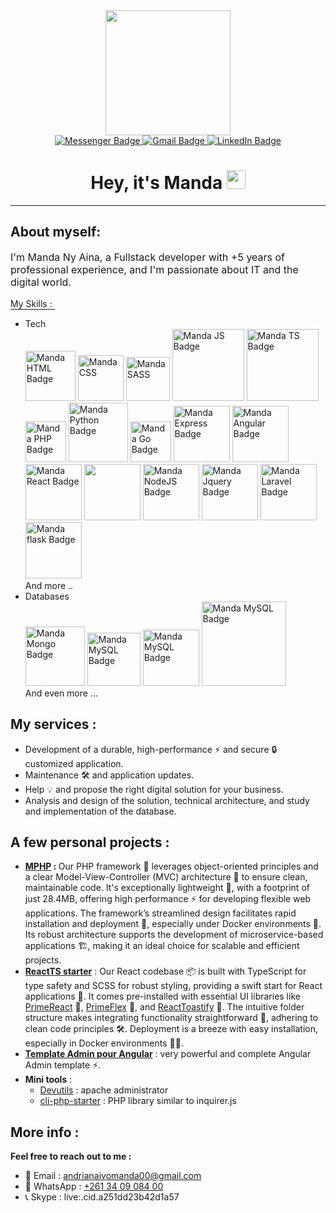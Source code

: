 <div id="badges" align="center">
    <div id="header" align="center">
        <img src="https://media.giphy.com/media/YuKbGGIYMXemhnub3q/giphy.gif"  width="200"/>
    </div>
    <a href="https://www.messenger.com/t/100007329578338" target="_black">
        <img src="https://img.shields.io/badge/Messenger-00B2FF?style=for-the-badge&logo=messenger&logoColor=white" alt="Messenger Badge"/>
    </a>
    <a href="mailto:andrianaivomanda00@gmail.com">
        <img src="https://img.shields.io/badge/Gmail-D14836?style=for-the-badge&logo=gmail&logoColor=white" alt="Gmail Badge"/>
    </a>
    <a href="https://www.linkedin.com/in/manda-ny-aina-andrianaivo-009988187/" target="_black">
        <img src="https://img.shields.io/badge/LinkedIn-blue?style=for-the-badge&logo=linkedin&logoColor=white" alt="LinkedIn Badge"/>
    </a>
    <h1>
        Hey, it's Manda
        <img src="https://media.giphy.com/media/hvRJCLFzcasrR4ia7z/giphy.gif" width="30px"/>
    </h1>
</div>
<hr/>
<div>
    <h2>About myself: </h2>
    <p style="font-size:16px">I'm Manda Ny Aina, a Fullstack developer with +5 years of professional experience, and I'm passionate about IT and the digital world. </p>
    <p style="border-bottom: 1px solid;width: 71px">My Skills :</p>
    <ul>
        <li>Tech <br />
            <img src="https://img.shields.io/badge/HTML5-E34F26?style=for-the-badge&logo=html5&logoColor=white" alt="Manda HTML Badge" width="80"/>
            <img src="https://img.shields.io/badge/CSS3-1572B6?style=for-the-badge&logo=css3&logoColor=white" alt="Manda CSS" width="73"/>
            <img src="https://img.shields.io/badge/Sass-CC6699?style=for-the-badge&logo=sass&logoColor=white" alt="Manda SASS" width="70"/>
            <img src="https://img.shields.io/badge/JavaScript-F7DF1E?style=for-the-badge&logo=javascript&logoColor=black" alt="Manda JS Badge" width="115"/> 
            <img src="https://img.shields.io/badge/TypeScript-007ACC?style=for-the-badge&logo=typescript&logoColor=white" alt="Manda TS Badge" width="115"/> 
            <img src="https://img.shields.io/badge/PHP-777BB4?style=for-the-badge&logo=php&logoColor=white" alt="Manda PHP Badge" width="65"/> 
            <img src="https://img.shields.io/badge/Python-14354C?style=for-the-badge&logo=python&logoColor=white" alt="Manda Python Badge" width="95"/>
            <img src="https://img.shields.io/badge/Go-14354C?style=for-the-badge&logo=go&logoColor=white" alt="Manda Go Badge" width="65"/>
            <img src="https://img.shields.io/badge/Express.js-404D59?style=for-the-badge" alt="Manda Express Badge" width="90"/>
            <img src="https://img.shields.io/badge/Angular-DD0031?style=for-the-badge&logo=angular&logoColor=white" alt="Manda Angular Badge" width="90"/>
            <img src="https://img.shields.io/badge/React-20232A?style=for-the-badge&logo=react&logoColor=61DAFB" alt="Manda React Badge" width="90"/>
            <img src="https://img.shields.io/badge/Redux-593D88?style=for-the-badge&logo=redux&logoColor=white" width="90"/>
            <img src="https://img.shields.io/badge/Node.js-43853D?style=for-the-badge&logo=node.js&logoColor=white" alt="Manda NodeJS Badge" width="90"/>
            <img src="https://img.shields.io/badge/jQuery-0769AD?style=for-the-badge&logo=jquery&logoColor=white" alt="Manda Jquery Badge" width="90"/>
            <img src="https://img.shields.io/badge/Laravel-FF2D20?style=for-the-badge&logo=laravel&logoColor=white" alt="Manda Laravel Badge" width="90"/>
            <img src="https://img.shields.io/badge/Flask-000000?style=for-the-badge&logo=flask&logoColor=white" alt="Manda flask Badge" width="90"/>
            <br/>
            And more ..
        </li>
        <li>
            Databases <br /> 
            <img src="https://img.shields.io/badge/MongoDB-4EA94B?style=for-the-badge&logo=mongodb&logoColor=white" alt="Manda Mongo Badge" width="95"/>
            <img src="https://img.shields.io/badge/SQLite-07405E?style=for-the-badge&logo=sqlite&logoColor=white" alt="Manda MySQL Badge" width="85"/>
            <img src="https://img.shields.io/badge/MySQL-00000F?style=for-the-badge&logo=mysql&logoColor=white" alt="Manda MySQL Badge" width="90"/>
            <img src="https://img.shields.io/badge/PostgreSQL-316192?style=for-the-badge&logo=postgresql&logoColor=white" alt="Manda MySQL Badge" width="135"/>
            <br />
            And even more ...
        </li>
    </ul>
    <h2>My services : </h2>
    <ul>
        <li>
            Development of a durable, high-performance ⚡ and secure 🔒 customized application.
        </li>
        <li>
            Maintenance 🛠️ and application updates.
        </li>
        <li>
            Help 💡 and propose the right digital solution for your business.
        </li>
        <li>
            Analysis and design of the solution, technical architecture, and study and implementation of the database.
        </li>
    </ul>
    <h2>A few personal projects : </h2>
    <ul>
        <li>
            <b><a href="https://github.com/MandaNyAina/mphp">MPHP</a> : </b> Our PHP framework 🚀 leverages object-oriented principles and a clear Model-View-Controller (MVC) architecture 🧩 to ensure clean, maintainable code. It's exceptionally lightweight 🌟, with a footprint of just 28.4MB, offering high performance ⚡ for developing flexible web applications. The framework’s streamlined design facilitates rapid installation and deployment 🚀, especially under Docker environments 🐳. Its robust architecture supports the development of microservice-based applications 🏗️, making it an ideal choice for scalable and efficient projects.
        </li>
        <li>
            <b><a href="https://www.npmjs.com/package/@mandanyaina/reactts-starter" target="_blank">ReactTS starter</a></b> : Our React codebase 📦 is built with TypeScript for type safety and SCSS for robust styling, providing a swift start for React applications 🚀. It comes pre-installed with essential UI libraries like 
             <a href="https://www.primefaces.org/primereact">PrimeReact</a> 🎨, 
             <a href="https://www.primefaces.org/primeflex">PrimeFlex</a> 📏, and 
             <a href="https://www.npmjs.com/package/react-toastify">ReactToastify</a> 🔔. 
            The intuitive folder structure makes integrating functionality straightforward 🧩, adhering to clean code principles 🛠️. Deployment is a breeze with easy installation, especially in Docker environments 🐳😄.
        </li>
        <li>
            <b><a href="https://github.com/MandaNyAina/Admin-angular-template">Template Admin pour Angular</a></b> : very powerful and complete Angular Admin template ⚡. 
        </li>
         <li>
            <b>Mini tools</b> :
            <ul>
                <li><a href="https://github.com/MandaNyAina/Devutils">Devutils</a> : apache administrator</li>
                <li><a href="https://github.com/MandaNyAina/cli-php-starter">cli-php-starter</a> : PHP library similar to inquirer.js</li>
            </ul> 
        </li>
    </ul>
    <h2>More info : </h2>
    <b>Feel free to reach out to me :</b>
    <ul>
        <li> 📧 Email : <a href="mailto:andrianaivomanda00@gmail.com">andrianaivomanda00@gmail.com</a> </li>
        <li> 📱 WhatsApp : <a href="https://wa.me/261340908400">+261 34 09 084 00</a> </li>
        <li> 📞 Skype : live:.cid.a251dd23b42d1a57 </li>
    </ul>
</div>
